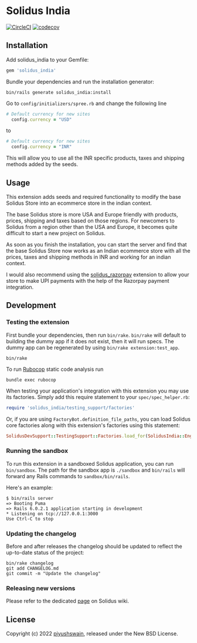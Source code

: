 # Solidus India

[![CircleCI](https://circleci.com/gh/solidusio-contrib/solidus_india.svg?style=shield)](https://circleci.com/gh/solidusio-contrib/solidus_india)
[![codecov](https://codecov.io/gh/solidusio-contrib/solidus_india/branch/master/graph/badge.svg)](https://codecov.io/gh/solidusio-contrib/solidus_india)

<!-- Explain what your extension does. -->

## Installation

Add solidus_india to your Gemfile:

```ruby
gem 'solidus_india'
```

Bundle your dependencies and run the installation generator:

```shell
bin/rails generate solidus_india:install
```

Go to `config/initializers/spree.rb` and change the following line

```ruby
# Default currency for new sites
  config.currency = "USD"
```

to

```ruby
# Default currency for new sites
  config.currency = "INR"
```

This will allow you to use all the INR specific products, taxes and shipping methods added by the seeds.

## Usage

This extension adds seeds and required functionality to modify the base Solidus Store into an ecommerce store in the indian context.

The base Solidus store is more USA and Europe friendly with products, prices, shipping and taxes based on those regions. For newcomers to Solidus from a region other than the USA and Europe, it becomes quite difficult to start a new project on Solidus.

As soon as you finish the installation, you can start the server and find that the base Solidus Store now works as an Indian ecommerce store with all the prices, taxes and shipping methods in INR and working for an indian context.

I would also recommend using the [solidus_razorpay](https://github.com/solidusio-contrib/solidus_razorpay) extension to allow your store to make UPI payments with the help of the Razorpay payment integration.

## Development

### Testing the extension

First bundle your dependencies, then run `bin/rake`. `bin/rake` will default to building the dummy
app if it does not exist, then it will run specs. The dummy app can be regenerated by using
`bin/rake extension:test_app`.

```shell
bin/rake
```

To run [Rubocop](https://github.com/bbatsov/rubocop) static code analysis run

```shell
bundle exec rubocop
```

When testing your application's integration with this extension you may use its factories.
Simply add this require statement to your `spec/spec_helper.rb`:

```ruby
require 'solidus_india/testing_support/factories'
```

Or, if you are using `FactoryBot.definition_file_paths`, you can load Solidus core
factories along with this extension's factories using this statement:

```ruby
SolidusDevSupport::TestingSupport::Factories.load_for(SolidusIndia::Engine)
```

### Running the sandbox

To run this extension in a sandboxed Solidus application, you can run `bin/sandbox`. The path for
the sandbox app is `./sandbox` and `bin/rails` will forward any Rails commands to
`sandbox/bin/rails`.

Here's an example:

```
$ bin/rails server
=> Booting Puma
=> Rails 6.0.2.1 application starting in development
* Listening on tcp://127.0.0.1:3000
Use Ctrl-C to stop
```

### Updating the changelog

Before and after releases the changelog should be updated to reflect the up-to-date status of
the project:

```shell
bin/rake changelog
git add CHANGELOG.md
git commit -m "Update the changelog"
```

### Releasing new versions

Please refer to the dedicated [page](https://github.com/solidusio/solidus/wiki/How-to-release-extensions) on Solidus wiki.

## License

Copyright (c) 2022 [piyushswain](https://github.com/piyushswain), released under the New BSD License.
